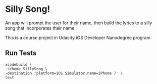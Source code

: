 # Silly Song!

An app will prompt the user for their name, then build the lyrics to a silly song that incorporates their name.

This is a course project in Udacity iOS Developer Nanodegree program.

## Run Tests

```
xcodebuild \
-scheme SillySong \
-destination 'platform=iOS Simulator,name=iPhone 7' \
test
```
